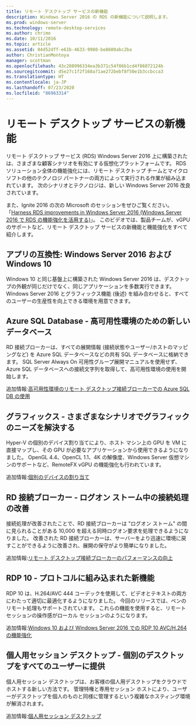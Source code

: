 ```yaml
---
title: リモート デスクトップ サービスの新機能
description: Windows Server 2016 の RDS の新機能について説明します。
ms.prod: windows-server
ms.technology: remote-desktop-services
ms.author: chrimo
ms.date: 10/11/2016
ms.topic: article
ms.assetid: 04d52dff-e61b-4633-9908-be8600abc2ba
author: ChristianMontoya
manager: scottman
ms.openlocfilehash: 43c280996334ea3b371c54f86b1cd4f86072124b
ms.sourcegitcommit: d5e27c1f2f168a71ae272bebf8f50e1b3ccbcca3
ms.translationtype: HT
ms.contentlocale: ja-JP
ms.lasthandoff: 07/23/2020
ms.locfileid: "86963314"
---
```

# <a name="whats-new-in-remote-desktop-services"></a>リモート デスクトップ サービスの新機能

リモート デスクトップ サービス (RDS) Windows Server 2016 上に構築されたは、さまざまな顧客シナリオを有効にする仮想化プラットフォームです。 RDS ソリューション全体の機能強化には、リモート デスクトップ チームとマイクロソフトの他のテクノロジ パートナーの両方によって実行される作業が組み込まれています。 次のシナリオとテクノロジは、新しい Windows Server 2016 改良されています。

また、Ignite 2016 の次の Microsoft のセッションをぜひご覧ください。「[Harness RDS improvements in Windows Server 2016 (Windows Server 2016 で RDS の機能強化を活用する)](https://channel9.msdn.com/Events/Ignite/2016/BRK3098)」。 このビデオでは、製品チームが、vGPU のサポートなど、リモート デスクトップ サービスの新機能と機能強化をすべて紹介します。 

## <a name="app-compatibility---windows-server-2016-and-windows-10"></a>アプリの互換性: Windows Server 2016 および Windows 10
Windows 10 と同じ基盤上に構築された Windows Server 2016 は、デスクトップの外観が同じだけでなく、同じアプリケーションを多数実行できます。 Windows Server 2016 とグラフィックス機能 (後述) を組み合わせると、すべてのユーザーの生産性を向上できる環境を用意できます。 

## <a name="azure-sql-database---the-new-database-for-your-highly-available-environment"></a>Azure SQL Database - 高可用性環境のための新しいデータベース
RD 接続ブローカーは、すべての展開情報 (接続状態やユーザー/ホストのマッピングなど) を Azure SQL データベースなどの共有 SQL データベースに格納できます。 SQL Server Always On 可用性グループ展開マニュアルを使用せず、Azure SQL データベースへの接続文字列を取得して、高可用性環境の使用を開始します。

追加情報:[高可用性環境のリモート デスクトップ接続ブローカーでの Azure SQL DB の使用](https://techcommunity.microsoft.com/t5/microsoft-security-and/new-windows-server-2016-capability-use-azure-sql-db-for-your/ba-p/249787)

## <a name="graphics---solving-graphics-needs-across-various-scenarios"></a>グラフィックス - さまざまなシナリオでグラフィックのニーズを解決する
Hyper-V の個別のデバイス割り当てにより、ホスト マシン上の GPU を VM に直接マップし、その GPU が必要なアプリケーションから使用できるようになりました。 OpenGL 4.4、OpenCL 1.1、4K の解像度、Windows Server 仮想マシンのサポートなど、RemoteFX vGPU の機能強化も行われています。

追加情報:[個別のデバイスの割り当て](https://techcommunity.microsoft.com/t5/virtualization/bg-p/Virtualization)

## <a name="rd-connection-broker---improved-connection-handling-during-logon-storms"></a>RD 接続ブローカー - ログオン ストーム中の接続処理の改善
接続処理が改善されたことで、RD 接続ブローカーは "ログオン ストーム" の間に見られることがある 10,000 を超える同時ログオン要求を処理できるようになりました。 改善された RD 接続ブローカーは、サーバーをより迅速に環境に戻すことができるように改善され、展開の保守がより簡単になりました。

追加情報:[リモート デスクトップ接続ブローカーのパフォーマンスの向上](https://techcommunity.microsoft.com/t5/microsoft-security-and/improved-remote-desktop-connection-broker-performance-with/ba-p/249559)

## <a name="rdp-10---new-capabilities-built-into-the-protocol"></a>RDP 10 - プロトコルに組み込まれた新機能
RDP 10 は、H.264/AVC 444 コーデックを使用して、ビデオとテキストの両方にわたって適切に最適化するようになりました。 今回のリリースでは、ペンのリモート処理もサポートされています。 これらの機能を使用すると、リモート セッションの操作感がローカル セッションのようになります。  

追加情報:[Windows 10 および Windows Server 2016 での RDP 10 AVC/H.264 の機能強化](https://techcommunity.microsoft.com/t5/microsoft-security-and/remote-desktop-protocol-rdp-10-avc-h-264-improvements-in-windows/ba-p/249588)

## <a name="personal-session-desktops---providing-individual-desktops-to-any-end-user"></a>個人用セッション デスクトップ - 個別のデスクトップをすべてのユーザーに提供
個人用セッション デスクトップは、お客様の個人用デスクトップをクラウドでホストする新しい方法です。 管理特権と専用セッション ホストにより、ユーザーがデスクトップを個人のものと同様に管理するという複雑なホスティング環境が解消されます。

追加情報:[個人用セッション デスクトップ](rds-personal-session-desktops.md)
